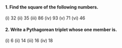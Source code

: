 #### 1. Find the square of the following numbers.
(i) 32 
(ii) 35 
(iii) 86 
(iv) 93
(v) 71 
(vi) 46
#### 2. Write a Pythagorean triplet whose one member is.
(i) 6 
(ii) 14 
(iii) 16 
(iv) 18

